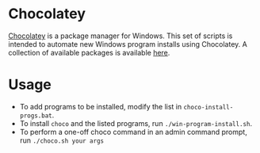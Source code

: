 
# Chocolatey
[Chocolatey](https://chocolatey.org/) is a package manager for Windows. This set of scripts is
intended to automate new Windows program installs using Chocolatey. A collection of available
packages is available [here](https://chocolatey.org/packages).

# Usage
- To add programs to be installed, modify the list in `choco-install-progs.bat`.
- To install `choco` and the listed programs, run `./win-program-install.sh`.
- To perform a one-off choco command in an admin command prompt, run `./choco.sh your args`
